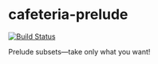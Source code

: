 # cafeteria-prelude

[![Build Status](https://travis-ci.org/scott-fleischman/cafeteria-prelude.svg)](https://travis-ci.org/scott-fleischman/cafeteria-prelude)

Prelude subsets—take only what you want!

